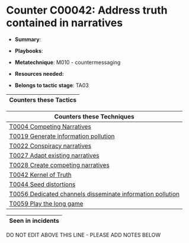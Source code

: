 # Counter C00042: Address truth contained in narratives

* **Summary**: 

* **Playbooks**: 

* **Metatechnique**: M010 - countermessaging

* **Resources needed:** 

* **Belongs to tactic stage**: TA03


| Counters these Tactics |
| ---------------------- |



| Counters these Techniques |
| ------------------------- |
| [T0004 Competing Narratives](../techniques/T0004.md) |
| [T0019 Generate information pollution](../techniques/T0019.md) |
| [T0022 Conspiracy narratives](../techniques/T0022.md) |
| [T0027 Adapt existing narratives](../techniques/T0027.md) |
| [T0028 Create competing narratives](../techniques/T0028.md) |
| [T0042 Kernel of Truth](../techniques/T0042.md) |
| [T0044 Seed distortions](../techniques/T0044.md) |
| [T0056 Dedicated channels disseminate information pollution](../techniques/T0056.md) |
| [T0059 Play the long game](../techniques/T0059.md) |



| Seen in incidents |
| ----------------- |


DO NOT EDIT ABOVE THIS LINE - PLEASE ADD NOTES BELOW